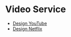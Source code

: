 # Video Service
- [Design YouTube](./docs/design-youtube.pdf)
- [Design Netflix](https://www.geeksforgeeks.org/system-design-netflix-a-complete-architecture/)
